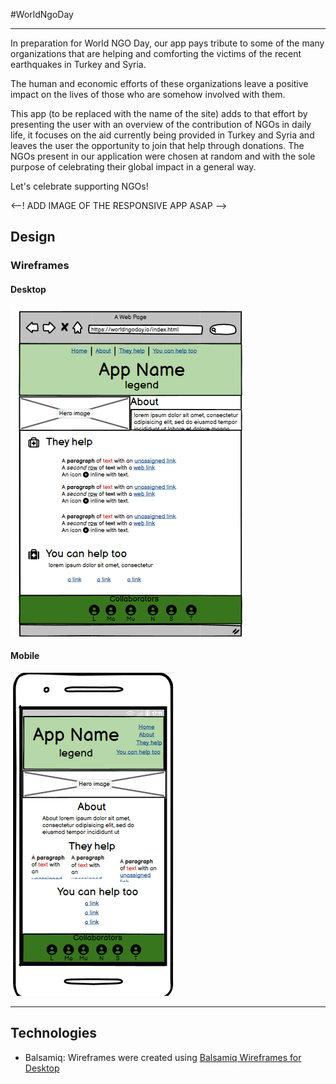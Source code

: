 #WorldNgoDay
<hr>

In preparation for World NGO Day, our app pays tribute to some of the many organizations that are helping and comforting the victims of the recent earthquakes in Turkey and Syria.


The human and economic efforts of these organizations leave a positive impact on the lives of those who are somehow involved with them.


This app (to be replaced with the name of the site) adds to that effort by presenting the user with an overview of the contribution of NGOs in daily life, it focuses on the aid currently being provided in Turkey and Syria and leaves the user the opportunity to join that help through donations.
The NGOs present in our application were chosen at random and with the sole purpose of celebrating their global impact in a general way.


Let's celebrate supporting NGOs!

<--! ADD IMAGE OF THE RESPONSIVE APP ASAP -->


## **Design**

### **Wireframes**
#### **Desktop**
![Desktop wireframe](./assets/images/desktop.png)
#### **Mobile**
![Desktop wireframe](./assets/images/mobile.png)

--- 

## Technologies
- Balsamiq: Wireframes were created using [Balsamiq Wireframes for Desktop ](https://balsamiq.com/wireframes/desktop/)